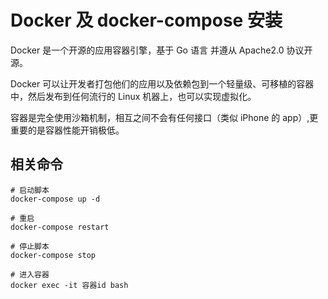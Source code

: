 # Docker 及 docker-compose 安装

Docker 是一个开源的应用容器引擎，基于 Go 语言 并遵从 Apache2.0 协议开源。

Docker 可以让开发者打包他们的应用以及依赖包到一个轻量级、可移植的容器中，然后发布到任何流行的 Linux 机器上，也可以实现虚拟化。

容器是完全使用沙箱机制，相互之间不会有任何接口（类似 iPhone 的 app）,更重要的是容器性能开销极低。

## 相关命令
```
# 启动脚本
docker-compose up -d

# 重启
docker-compose restart

# 停止脚本
docker-compose stop

# 进入容器
docker exec -it 容器id bash
```

